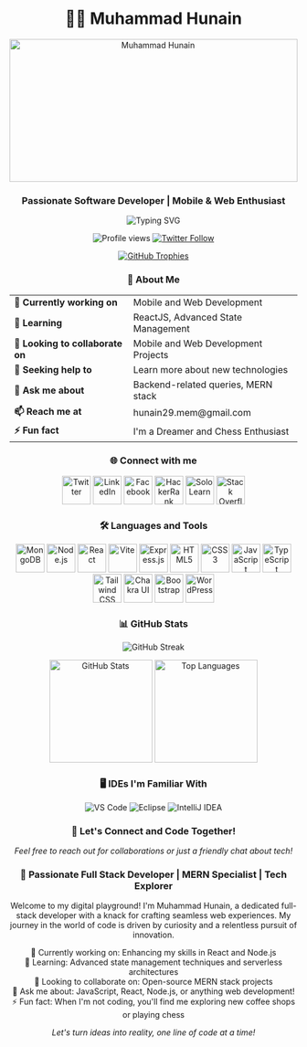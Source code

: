 <h1 align="center">👨‍💻 Muhammad Hunain</h1>
<p align="center">
  <img src="https://res.cloudinary.com/dtsdaiqrp/image/upload/v1722670184/1684967781752_lwdwyj.jpg" alt="Muhammad Hunain" width="100%" height="250" style="object-fit: cover;" />
</p>

<h3 align="center">Passionate Software Developer | Mobile & Web Enthusiast</h3>



<p align="center">
  <img src="https://readme-typing-svg.herokuapp.com?font=Fira+Code&size=24&pause=300&color=39FF14¢er=true&vCenter=true&width=435&lines=Hi+there!+I'm+Muhammad+Hunain;Full+Stack+Web+Developer;MERN+Stack+Enthusiast;Always+learning+new+things;Mobile+App+Developer;UI/UX+Designer;Cloud+Computing+Enthusiast" alt="Typing SVG" />
</p>

<p align="center">
  <img src="https://komarev.com/ghpvc/?username=Muhammad-Hunain&label=Profile%20views&color=0e75b6&style=flat" alt="Profile views" />
  <a href="https://twitter.com/Muhamma87640881" target="_blank">
    <img src="https://img.shields.io/twitter/follow/Muhamma87640881?logo=twitter&style=for-the-badge" alt="Twitter Follow" />
  </a>
</p>

<p align="center">
  <a href="https://github.com/ryo-ma/github-profile-trophy">
    <img src="https://github-profile-trophy.vercel.app/?username=Muhammad-Hunain&theme=darkhub&no-frame=true&margin-w=15&margin-h=15&column=7" alt="GitHub Trophies" />
  </a>
</p>

<h3 align="center">🚀 About Me</h3>

<table align="center">
  <tr>
    <td><strong>🔭 Currently working on</strong></td>
    <td>Mobile and Web Development</td>
  </tr>
  <tr>
    <td><strong>🌱 Learning</strong></td>
    <td>ReactJS, Advanced State Management</td>
  </tr>
  <tr>
    <td><strong>👯 Looking to collaborate on</strong></td>
    <td>Mobile and Web Development Projects</td>
  </tr>
  <tr>
    <td><strong>🤝 Seeking help to</strong></td>
    <td>Learn more about new technologies</td>
  </tr>
  <tr>
    <td><strong>💬 Ask me about</strong></td>
    <td>Backend-related queries, MERN stack</td>
  </tr>
  <tr>
    <td><strong>📫 Reach me at</strong></td>
    <td>hunain29.mem@gmail.com</td>
  </tr>
  <tr>
    <td><strong>⚡ Fun fact</strong></td>
    <td>I'm a Dreamer and Chess Enthusiast</td>
  </tr>
</table>

<h3 align="center">🌐 Connect with me</h3>
<p align="center">
  <a href="https://twitter.com/Muhamma87640881" target="_blank"><img src="https://img.icons8.com/color/64/000000/twitter.png" alt="Twitter" width="50" height="50"/></a>
  <a href="https://www.linkedin.com/in/muhammad-hunain-0a025321a/" target="_blank"><img src="https://img.icons8.com/color/64/000000/linkedin.png" alt="LinkedIn" width="50" height="50"/></a>
  <a href="https://www.facebook.com/HunainIsmail.Memons" target="_blank"><img src="https://img.icons8.com/color/64/000000/facebook.png" alt="Facebook" width="50" height="50"/></a>
  <a href="https://www.hackerrank.com/hunain29_mem" target="_blank"><img src="https://img.icons8.com/external-tal-revivo-color-tal-revivo/64/000000/external-hackerrank-is-a-technology-company-that-focuses-on-competitive-programming-logo-color-tal-revivo.png" alt="HackerRank" width="50" height="50"/></a>
  <a href="https://www.sololearn.com/profile/24510843" target="_blank"><img src="https://img.icons8.com/color/64/000000/sololearn.png" alt="SoloLearn" width="50" height="50"/></a>
  <a href="https://stackoverflow.com/users/story/17804152?newreg=c60d95ca7f6044a5bdcb51681b74c846" target="_blank"><img src="https://img.icons8.com/color/64/000000/stackoverflow.png" alt="Stack Overflow" width="50" height="50"/></a>
</p>

<h3 align="center">🛠️ Languages and Tools</h3>
<p align="center">
  <img src="https://img.icons8.com/color/64/000000/mongodb.png" alt="MongoDB" width="50" height="50"/>
  <img src="https://img.icons8.com/color/64/000000/nodejs.png" alt="Node.js" width="50" height="50"/>
  <img src="https://img.icons8.com/color/64/000000/react-native.png" alt="React" width="50" height="50"/>
  <img src="https://img.icons8.com/color/64/000000/vite.png" alt="Vite" width="50" height="50"/>
  <img src="https://img.icons8.com/color/64/000000/express.png" alt="Express.js" width="50" height="50"/>
  <img src="https://img.icons8.com/color/64/000000/html-5.png" alt="HTML5" width="50" height="50"/>
  <img src="https://img.icons8.com/color/64/000000/css3.png" alt="CSS3" width="50" height="50"/>
  <img src="https://img.icons8.com/color/64/000000/javascript.png" alt="JavaScript" width="50" height="50"/>
  <img src="https://img.icons8.com/color/64/000000/typescript.png" alt="TypeScript" width="50" height="50"/>
  <img src="https://img.icons8.com/color/64/000000/tailwindcss.png" alt="Tailwind CSS" width="50" height="50"/>
  <img src="https://img.icons8.com/color/64/000000/chakra-ui.png" alt="Chakra UI" width="50" height="50"/>
  <img src="https://img.icons8.com/color/64/000000/bootstrap.png" alt="Bootstrap" width="50" height="50"/>
  <img src="https://img.icons8.com/color/64/000000/wordpress.png" alt="WordPress" width="50" height="50"/>
</p>

<h3 align="center">📊 GitHub Stats</h3>
<p align="center">
  <img src="https://github-readme-streak-stats.herokuapp.com/?user=Muhammad-Hunain&theme=radical&hide_border=true&border_radius=10" alt="GitHub Streak" />
</p>
<p align="center">
  <img height="180em" src="https://github-readme-stats.vercel.app/api?username=Muhammad-Hunain&theme=radical&show_icons=true&hide_border=true&border_radius=10" alt="GitHub Stats" />
  <img height="180em" src="https://github-readme-stats-eight-theta.vercel.app/api/top-langs/?username=Muhammad-Hunain&layout=compact&langs_count=8&theme=radical&hide_border=true&border_radius=10" alt="Top Languages" />
</p>

<h3 align="center">🖥️ IDEs I'm Familiar With</h3>
<p align="center">
  <img alt="VS Code" src="https://img.shields.io/badge/Visual_Studio_Code-0078D4?style=for-the-badge&logo=visual%20studio%20code&logoColor=white"/>
  <img alt="Eclipse" src="https://img.shields.io/badge/Eclipse-2C2255?style=for-the-badge&logo=eclipse&logoColor=white"/>
  <img alt="IntelliJ IDEA" src="https://img.shields.io/badge/IntelliJ_IDEA-000000.svg?style=for-the-badge&logo=intellij-idea&logoColor=white"/>
</p>

<h3 align="center">🎯 Let's Connect and Code Together!</h3>
<p align="center">
  <i>Feel free to reach out for collaborations or just a friendly chat about tech!</i>
</p>

<h3 align="center">🚀 Passionate Full Stack Developer | MERN Specialist | Tech Explorer</h3>

<p align="center">
  Welcome to my digital playground! I'm Muhammad Hunain, a dedicated full-stack developer with a knack for crafting seamless web experiences. My journey in the world of code is driven by curiosity and a relentless pursuit of innovation.
</p>

<p align="center">
  🔭 Currently working on: Enhancing my skills in React and Node.js<br>
  🌱 Learning: Advanced state management techniques and serverless architectures<br>
  👯 Looking to collaborate on: Open-source MERN stack projects<br>
  💬 Ask me about: JavaScript, React, Node.js, or anything web development!<br>
  ⚡ Fun fact: When I'm not coding, you'll find me exploring new coffee shops or playing chess
</p>

<p align="center">
  <i>Let's turn ideas into reality, one line of code at a time!</i>
</p>
